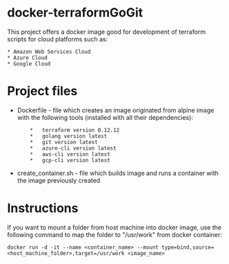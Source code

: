 # docker-terraformGoGit
This project offers a docker image good for development of terraform scripts for cloud platforms such as:
    
    * Amazon Web Services Cloud
    * Azure Cloud
    * Google Cloud

# Project files
 -  Dockerfile - file which creates an image originated from alpine image with the following tools (installed with all their dependencies):
            
            *   terraform version 0.12.12 
            *   golang version latest
            *   git version latest
            *   azure-cli version latest
            *   aws-cli version latest
            *   gcp-cli version latest
 
 - create_container.sh - file which builds image and runs a container with the image previously created
 
# Instructions
 If you want to mount a folder from host machine into docker image, use the following command to map the folder to "/usr/work" from docker container:
   
   ``` docker run -d -it --name <container_name> --mount type=bind,source=<host_machine_folder>,target=/usr/work <image_name> ```